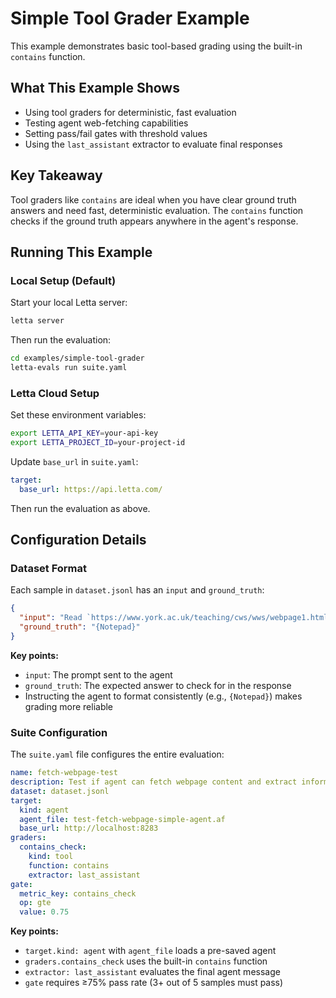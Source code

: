 # Simple Tool Grader Example

This example demonstrates basic tool-based grading using the built-in `contains` function.

## What This Example Shows

- Using tool graders for deterministic, fast evaluation
- Testing agent web-fetching capabilities
- Setting pass/fail gates with threshold values
- Using the `last_assistant` extractor to evaluate final responses

## Key Takeaway

Tool graders like `contains` are ideal when you have clear ground truth answers and need fast, deterministic evaluation. The `contains` function checks if the ground truth appears anywhere in the agent's response.

## Running This Example

### Local Setup (Default)

Start your local Letta server:
```bash
letta server
```

Then run the evaluation:
```bash
cd examples/simple-tool-grader
letta-evals run suite.yaml
```

### Letta Cloud Setup

Set these environment variables:
```bash
export LETTA_API_KEY=your-api-key
export LETTA_PROJECT_ID=your-project-id
```

Update `base_url` in `suite.yaml`:
```yaml
target:
  base_url: https://api.letta.com/
```

Then run the evaluation as above.

## Configuration Details

### Dataset Format

Each sample in `dataset.jsonl` has an `input` and `ground_truth`:

```json
{
  "input": "Read `https://www.york.ac.uk/teaching/cws/wws/webpage1.html`. What program is mentioned for writing HTML code? Respond with the program name ONLY in brackets, e.g. {Word}.",
  "ground_truth": "{Notepad}"
}
```

**Key points:**
- `input`: The prompt sent to the agent
- `ground_truth`: The expected answer to check for in the response
- Instructing the agent to format consistently (e.g., `{Notepad}`) makes grading more reliable

### Suite Configuration

The `suite.yaml` file configures the entire evaluation:

```yaml
name: fetch-webpage-test
description: Test if agent can fetch webpage content and extract information
dataset: dataset.jsonl
target:
  kind: agent
  agent_file: test-fetch-webpage-simple-agent.af
  base_url: http://localhost:8283
graders:
  contains_check:
    kind: tool
    function: contains
    extractor: last_assistant
gate:
  metric_key: contains_check
  op: gte
  value: 0.75
```

**Key points:**
- `target.kind: agent` with `agent_file` loads a pre-saved agent
- `graders.contains_check` uses the built-in `contains` function
- `extractor: last_assistant` evaluates the final agent message
- `gate` requires ≥75% pass rate (3+ out of 5 samples must pass)
